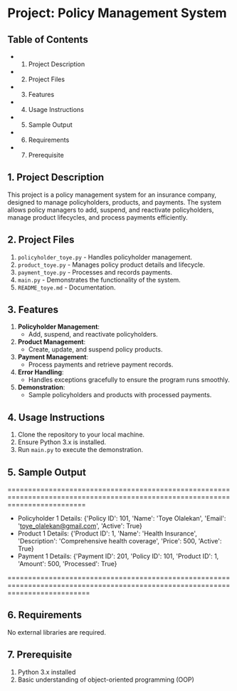 # Project: Policy Management System

## Table of Contents
* 1. Project Description
* 2. Project Files
* 3. Features
* 4. Usage Instructions
* 5. Sample Output
* 6. Requirements
* 7. Prerequisite

## 1. Project Description
This project is a policy management system for an insurance company, designed to manage policyholders, products, and payments. The system allows policy managers to add, suspend, and reactivate policyholders, manage product lifecycles, and process payments efficiently.

## 2. Project Files
1. `policyholder_toye.py` - Handles policyholder management.
2. `product_toye.py` - Manages policy product details and lifecycle.
3. `payment_toye.py` - Processes and records payments.
4. `main.py` - Demonstrates the functionality of the system.
5. `README_toye.md` - Documentation.

## 3. Features
1. **Policyholder Management**: 
   - Add, suspend, and reactivate policyholders.
2. **Product Management**: 
   - Create, update, and suspend policy products.
3. **Payment Management**: 
   - Process payments and retrieve payment records.
4. **Error Handling**: 
   - Handles exceptions gracefully to ensure the program runs smoothly.
5. **Demonstration**: 
   - Sample policyholders and products with processed payments.

## 4. Usage Instructions
1. Clone the repository to your local machine.
2. Ensure Python 3.x is installed.
3. Run `main.py` to execute the demonstration.

## 5. Sample Output

===============================================================================================================================
* Policyholder 1 Details: {'Policy ID': 101, 'Name': 'Toye Olalekan', 'Email': 'toye_olalekan@gmail.com', 'Active': True}
* Product 1 Details: {'Product ID': 1, 'Name': 'Health Insurance', 'Description': 'Comprehensive health coverage', 'Price': 500, 'Active': True}
* Payment 1 Details: {'Payment ID': 201, 'Policy ID': 101, 'Product ID': 1, 'Amount': 500, 'Processed': True}

================================================================================================================================

## 6. Requirements
No external libraries are required.

## 7. Prerequisite
1. Python 3.x installed
2. Basic understanding of object-oriented programming (OOP)


```python

```

